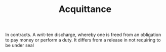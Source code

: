 ---
title: Acquittance
permalink: "/definitions/acquittance.html"
body: In contracts. A writ-ten discharge, whereby one is freed from an obligation
  to pay money or perform a duty. It differs from a release in not requiring to be
  under seal
published_at: '2018-07-07'
layout: post
---